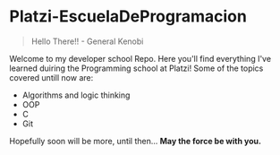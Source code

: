 # Platzi-EscuelaDeProgramacion

> Hello There!! 
>       - General Kenobi

Welcome to my developer school Repo. Here you'll find everything I've learned duiring the Programming school at Platzi!
Some of the topics covered untill now are:

* Algorithms and logic thinking
* OOP
* C
* Git

Hopefully soon will be more, until then... **May the force be with you.**

